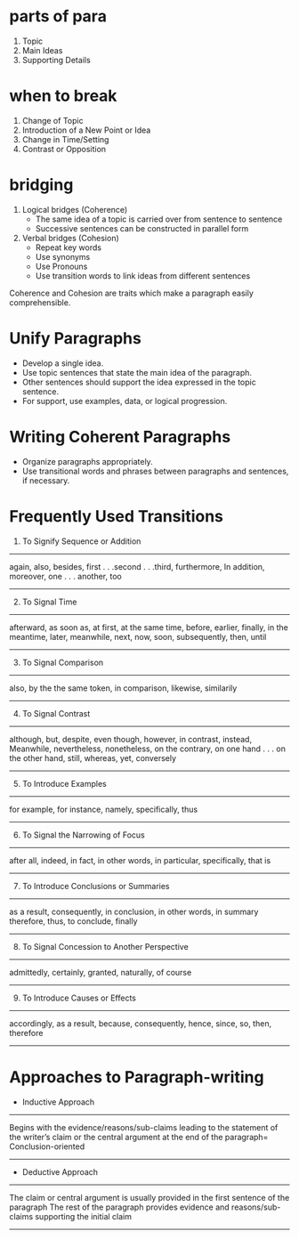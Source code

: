 # parts of para
1. Topic
2. Main Ideas
3. Supporting Details
# when to break
1. Change of Topic
2. Introduction of a New Point or Idea
3. Change in Time/Setting
4. Contrast or Opposition
# bridging
1. Logical bridges (Coherence)
    - The same idea of a topic is carried over from sentence to sentence
    - Successive sentences can be constructed in parallel form
2. Verbal bridges (Cohesion)
    - Repeat key words
    - Use synonyms
    - Use Pronouns
    - Use transition words to link ideas from different sentences

Coherence and Cohesion are traits which make a paragraph easily comprehensible.
# Unify Paragraphs
- Develop a single idea.
- Use topic sentences that state the main idea of the paragraph.
- Other sentences should support the idea expressed in the topic sentence.
- For support, use examples, data, or logical progression.
# Writing Coherent Paragraphs
- Organize paragraphs appropriately.
- Use transitional words and phrases between paragraphs and sentences, if necessary.
# Frequently Used Transitions
1. To Signify Sequence or Addition
---
again, also, besides, first . . .second . . .third, furthermore,
In addition, moreover, one . . . another, too

---
2. To Signal Time
---
afterward, as soon as, at first, at the same time, before, earlier,
finally, in the meantime, later, meanwhile, next, now, soon,
subsequently, then, until

---
3. To Signal Comparison
---
also, by the the same token, in comparison, likewise, similarily

---
4. To Signal Contrast
---
although, but, despite, even though, however, in contrast, instead,
Meanwhile, nevertheless, nonetheless, on the contrary, on one hand . . .
on the other hand, still, whereas, yet, conversely

---
5. To Introduce Examples
---
for example, for instance, namely, specifically, thus

---
6. To Signal the Narrowing of Focus
---
after all, indeed, in fact, in other words, in particular, specifically, that is

---
7. To Introduce Conclusions or Summaries
---
as a result, consequently, in conclusion, in other words, in summary
therefore, thus, to conclude, finally

---
8. To Signal Concession to Another Perspective
---
admittedly, certainly, granted, naturally, of course

---
9. To Introduce Causes or Effects
---
accordingly, as a result, because, consequently, hence, since, so, then, therefore

---

# Approaches to Paragraph-writing
- Inductive Approach
---
Begins with the evidence/reasons/sub-claims leading to the statement of the writer’s claim or the central argument at the end of the paragraph=
Conclusion-oriented

---
- Deductive Approach
---
The claim or central argument is usually provided in the first sentence of the paragraph
The rest of the paragraph provides evidence and reasons/sub-claims supporting the initial claim

---
